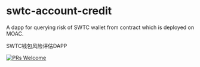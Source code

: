 # swtc-account-credit

A dapp for querying risk of SWTC wallet from contract which is deployed on MOAC.

SWTC钱包风险评估DAPP

[![PRs Welcome](https://img.shields.io/badge/PRs-welcome-brightgreen.svg?style=flat-square)](http://makeapullrequest.com)
